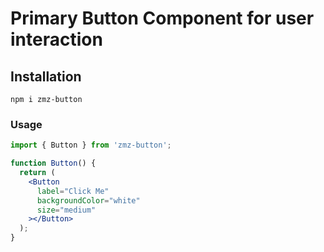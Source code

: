 # Primary Button Component for user interaction

## Installation

```
npm i zmz-button
```

### Usage

```jsx
import { Button } from 'zmz-button';

function Button() {
  return (
    <Button
      label="Click Me"
      backgroundColor="white"
      size="medium"
    ></Button>
  );
}
```

